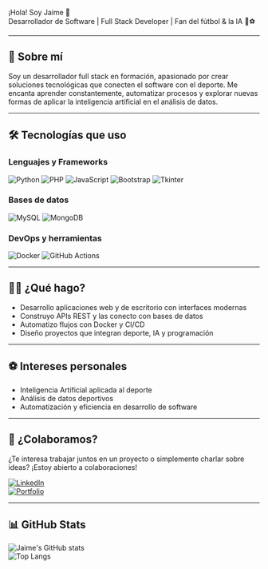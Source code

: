 

¡Hola! Soy Jaime 👋  
Desarrollador de Software | Full Stack Developer | Fan del fútbol & la IA 🤖⚽

---

## 🚀 Sobre mí

Soy un desarrollador full stack en formación, apasionado por crear soluciones tecnológicas que conecten el software con el deporte. Me encanta aprender constantemente, automatizar procesos y explorar nuevas formas de aplicar la inteligencia artificial en el análisis de datos.

---

## 🛠️ Tecnologías que uso

### Lenguajes y Frameworks
![Python](https://img.shields.io/badge/Python-3776AB?style=for-the-badge&logo=python&logoColor=white)
![PHP](https://img.shields.io/badge/PHP-777BB4?style=for-the-badge&logo=php&logoColor=white)
![JavaScript](https://img.shields.io/badge/JavaScript-F7DF1E?style=for-the-badge&logo=javascript&logoColor=black)
![Bootstrap](https://img.shields.io/badge/Bootstrap-7952B3?style=for-the-badge&logo=bootstrap&logoColor=white)
![Tkinter](https://img.shields.io/badge/Tkinter-FF6F00?style=for-the-badge&logo=python&logoColor=white)

### Bases de datos
![MySQL](https://img.shields.io/badge/MySQL-4479A1?style=for-the-badge&logo=mysql&logoColor=white)
![MongoDB](https://img.shields.io/badge/MongoDB-47A248?style=for-the-badge&logo=mongodb&logoColor=white)

### DevOps y herramientas
![Docker](https://img.shields.io/badge/Docker-2496ED?style=for-the-badge&logo=docker&logoColor=white)
![GitHub Actions](https://img.shields.io/badge/GitHub%20Actions-2088FF?style=for-the-badge&logo=githubactions&logoColor=white)

---

## 👨‍💻 ¿Qué hago?

- Desarrollo aplicaciones web y de escritorio con interfaces modernas  
- Construyo APIs REST y las conecto con bases de datos  
- Automatizo flujos con Docker y CI/CD  
- Diseño proyectos que integran deporte, IA y programación  

---

## ⚽ Intereses personales

- Inteligencia Artificial aplicada al deporte  
- Análisis de datos deportivos  
- Automatización y eficiencia en desarrollo de software  

---

## 🤝 ¿Colaboramos?

¿Te interesa trabajar juntos en un proyecto o simplemente charlar sobre ideas? ¡Estoy abierto a colaboraciones!

[![LinkedIn](https://img.shields.io/badge/LinkedIn-%230077B5.svg?style=for-the-badge&logo=linkedin&logoColor=white)](https://www.linkedin.com/in/tu_perfil)  
[![Portfolio](https://img.shields.io/badge/Portfolio-%23FF5722.svg?style=for-the-badge&logo=about.me&logoColor=white)](https://tuportfolio.com)

---

## 📊 GitHub Stats

![Jaime's GitHub stats](https://github-readme-stats.vercel.app/api?username=JaimeTinoco7&show_icons=true&theme=radical)  
![Top Langs](https://github-readme-stats.vercel.app/api/top-langs/?username=JaimeTinoco7&layout=compact&theme=tokyonight)
